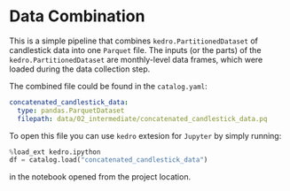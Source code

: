 # Data Combination

This is a simple pipeline that combines `kedro.PartitionedDataset` of candlestick data into one `Parquet` file. The inputs (or the parts) of the `kedro.PartitionedDataset` are monthly-level data frames, which were loaded during the data collection step.

The combined file could be found in the `catalog.yaml`:

```yaml
concatenated_candlestick_data:
  type: pandas.ParquetDataset
  filepath: data/02_intermediate/concatenated_candlestick_data.pq
```

To open this file you can use `kedro` extesion for `Jupyter` by simply running:

```python
%load_ext kedro.ipython
df = catalog.load("concatenated_candlestick_data")
```
in the notebook opened from the project location.
